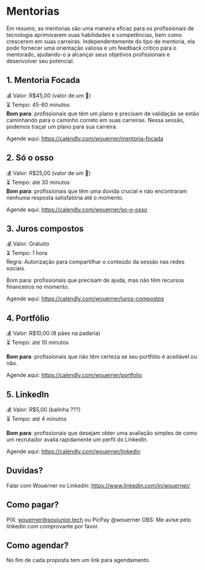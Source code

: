 # Mentorias
Em resumo, as mentorias são uma maneira eficaz para os profissionais de tecnologia aprimorarem suas habilidades e competências, bem como crescerem em suas carreiras.
Independentemente do tipo de mentoria, ela pode fornecer uma orientação valiosa e um feedback crítico para o mentorado, ajudando-o a alcançar seus objetivos profissionais e desenvolver seu potencial.

## 1. Mentoria Focada
💰 Valor: R$45,00 (valor de um 🍔)    
⏳ Tempo: 45-60 minutos    
**Bom para**: profissionais que têm um plano e precisam de validação se estão caminhando para o caminho correto em suas carreiras. Nessa sessão, podemos traçar um plano para sua carreira.

Agende aqui: https://calendly.com/wouerner/mentoria-focada

## 2. Só o osso
💰 Valor: R$25,00 (valor de um 🌭)    
⏳ Tempo: até 30 minutos    
**Bom para**: profissionais que têm uma dúvida crucial e não encontraram nenhuma resposta satisfatória até o momento.

Agende aqui: https://calendly.com/wouerner/so-o-osso

## 3. Juros compostos  
💰 Valor: Gratuito    
⏳ Tempo: 1 hora    
Regra: Autorização para compartilhar o conteúdo da sessão nas redes sociais.

Bom para: profissionais que precisam de ajuda, mas não têm recursos financeiros no momento.

Agende aqui: https://calendly.com/wouerner/juros-compostos

## 4. Portfólio
💰 Valor: R$10,00 (8 pães na padaria)    
⏳ Tempo: até 10 minutos    

**Bom para**: profissionais que não têm certeza se seu portfólio é aceitável ou não.

Agende aqui: https://calendly.com/wouerner/portfolio

## 5. LinkedIn
💰 Valor: R$5,00 (balinha ???)    
⏳ Tempo: até 4 minutos    

**Bom para**: profissionais que desejam obter uma avaliação simples de como um recrutador avalia rapidamente um perfil do LinkedIn.

Agende aqui: https://calendly.com/wouerner/linkedin 

## Duvidas?

Falar com Wouerner no Linkedin: https://www.linkedin.com/in/wouerner/

## Como pagar?
PIX: wouerner@soujunior.tech ou PicPay @wouerner
OBS: Me avise pelo linkedin com comprovante por favor.

## Como agendar?
No fim de cada proposta tem um link para agendamento.
